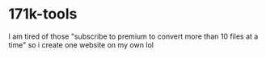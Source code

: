 # 171k-tools
I am tired of those "subscribe to premium to convert more than 10 files at a time" so i create one website on my own lol
